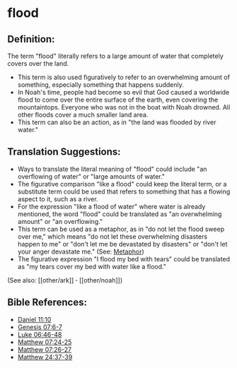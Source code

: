 # flood #

## Definition: ##

The term "flood" literally refers to a large amount of water that completely covers over the land. 

* This term is also used figuratively to refer to an overwhelming amount of something, especially something that happens suddenly.
* In Noah's time, people had become so evil that God caused a worldwide flood to come over the entire surface of the earth, even covering the mountaintops. Everyone who was not in the boat with Noah drowned. All other floods cover a much smaller land area.
* This term can also be an action, as in "the land was flooded by river water."

## Translation Suggestions: ##

* Ways to translate the literal meaning of "flood" could include "an overflowing of water" or "large amounts of water."
* The figurative comparison "like a flood" could keep the literal term, or a substitute term could be used that refers to something that has a flowing aspect to it, such as a river.
* For the expression "like a flood of water" where water is already mentioned, the word "flood" could be translated as "an overwhelming amount" or "an overflowing."
* This term can be used as a metaphor, as in "do not let the flood sweep over me," which means "do not let these overwhelming disasters happen to me" or "don't let me be devastated by disasters" or "don't let your anger devastate me." (See: [Metaphor](en/ta-vol1/translate/man/figs-metaphor))
* The figurative expression "I flood my bed with tears" could be translated as "my tears cover my bed with water like a flood."

(See also: [[other/ark]] **·** [[other/noah]])

## Bible References: ##

* [Daniel 11:10](en/tn/dan/help/11/10)
* [Genesis 07:6-7](en/tn/gen/help/07/06)
* [Luke 06:46-48](en/tn/luk/help/06/46)
* [Matthew 07:24-25](en/tn/mat/help/07/24)
* [Matthew 07:26-27](en/tn/mat/help/07/26)
* [Matthew 24:37-39](en/tn/mat/help/24/37)